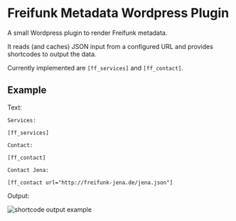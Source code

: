 # Freifunk Metadata Wordpress Plugin

A small Wordpress plugin to render Freifunk metadata.

It reads (and caches) JSON input from a configured URL and provides shortcodes to output the data.

Currently implemented are `[ff_services]` and `[ff_contact]`.

## Example

Text:

    Services:

    [ff_services]

    Contact:

    [ff_contact]

    Contact Jena:

    [ff_contact url="http://freifunk-jena.de/jena.json"]

Output:

![shortcode output example](http://mschuette.name/wp/wp-upload/freifunk_meta_example.png)
